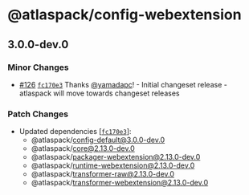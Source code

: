 # @atlaspack/config-webextension

## 3.0.0-dev.0

### Minor Changes

- [#126](https://github.com/atlassian-labs/atlaspack/pull/126) [`fc170e3`](https://github.com/atlassian-labs/atlaspack/commit/fc170e325357a052844e077bb069bb9b949bd905) Thanks [@yamadapc](https://github.com/yamadapc)! - Initial changeset release - atlaspack will move towards changeset releases

### Patch Changes

- Updated dependencies [[`fc170e3`](https://github.com/atlassian-labs/atlaspack/commit/fc170e325357a052844e077bb069bb9b949bd905)]:
  - @atlaspack/config-default@3.0.0-dev.0
  - @atlaspack/core@2.13.0-dev.0
  - @atlaspack/packager-webextension@2.13.0-dev.0
  - @atlaspack/runtime-webextension@2.13.0-dev.0
  - @atlaspack/transformer-raw@2.13.0-dev.0
  - @atlaspack/transformer-webextension@2.13.0-dev.0

